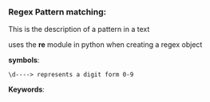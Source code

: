 
### Regex Pattern matching:

This is the description of a pattern in a text

uses the __re__ module in python when creating  a regex object

__symbols__:

    \d----> represents a digit form 0-9

__Keywords__:
